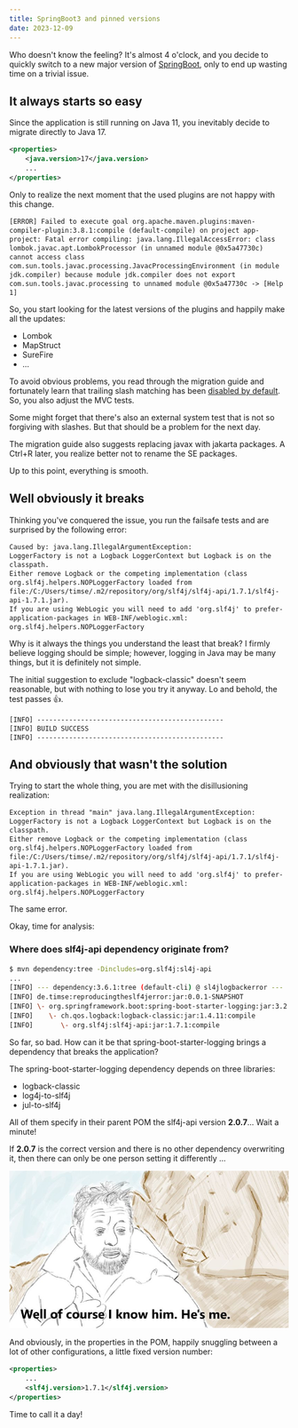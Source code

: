 ```yaml
---
title: SpringBoot3 and pinned versions
date: 2023-12-09
---
```


Who doesn't know the feeling? It's almost 4 o'clock, and you decide to quickly switch to a new major version of [SpringBoot](https://spring.io/projects/spring-boot), only to end up wasting time on a trivial issue.

## It always starts so easy

Since the application is still running on Java 11, you inevitably decide to migrate directly to Java 17.

```xml
<properties>
    <java.version>17</java.version>
    ...
</properties>
```

Only to realize the next moment that the used plugins are not happy with this change.

```plaintext
[ERROR] Failed to execute goal org.apache.maven.plugins:maven-compiler-plugin:3.8.1:compile (default-compile) on project app-project: Fatal error compiling: java.lang.IllegalAccessError: class lombok.javac.apt.LombokProcessor (in unnamed module @0x5a47730c) cannot access class com.sun.tools.javac.processing.JavacProcessingEnvironment (in module jdk.compiler) because module jdk.compiler does not export com.sun.tools.javac.processing to unnamed module @0x5a47730c -> [Help 1]
```

So, you start looking for the latest versions of the plugins and happily make all the updates:

- Lombok
- MapStruct
- SureFire
- ...

To avoid obvious problems, you read through the migration guide and fortunately learn that trailing slash matching has been [disabled by default](https://github.com/spring-projects/spring-framework/issues/28552). So, you also adjust the MVC tests.

Some might forget that there's also an external system test that is not so forgiving with slashes. But that should be a problem for the next day.

The migration guide also suggests replacing javax with jakarta packages. A Ctrl+R later, you realize better not to rename the SE packages.

Up to this point, everything is smooth.

## Well obviously it breaks

Thinking you've conquered the issue, you run the failsafe tests and are surprised by the following error:

```plaintext
Caused by: java.lang.IllegalArgumentException: 
LoggerFactory is not a Logback LoggerContext but Logback is on the classpath. 
Either remove Logback or the competing implementation (class org.slf4j.helpers.NOPLoggerFactory loaded from file:/C:/Users/timse/.m2/repository/org/slf4j/slf4j-api/1.7.1/slf4j-api-1.7.1.jar). 
If you are using WebLogic you will need to add 'org.slf4j' to prefer-application-packages in WEB-INF/weblogic.xml: org.slf4j.helpers.NOPLoggerFactory
```

Why is it always the things you understand the least that break? I firmly believe logging should be simple; however, logging in Java may be many things, but it is definitely not simple.

The initial suggestion to exclude "logback-classic" doesn't seem reasonable, but with nothing to lose you try it anyway. 
Lo and behold, the test passes 👍.

```plaintext
[INFO] -----------------------------------------------
[INFO] BUILD SUCCESS
[INFO] -----------------------------------------------
```

## And obviously that wasn't the solution

Trying to start the whole thing, you are met with the disillusioning realization:

```plaintext
Exception in thread "main" java.lang.IllegalArgumentException: 
LoggerFactory is not a Logback LoggerContext but Logback is on the classpath. 
Either remove Logback or the competing implementation (class org.slf4j.helpers.NOPLoggerFactory loaded from file:/C:/Users/timse/.m2/repository/org/slf4j/slf4j-api/1.7.1/slf4j-api-1.7.1.jar). 
If you are using WebLogic you will need to add 'org.slf4j' to prefer-application-packages in WEB-INF/weblogic.xml: org.slf4j.helpers.NOPLoggerFactory
```

The same error.

Okay, time for analysis:

### Where does slf4j-api dependency originate from?

```bash
$ mvn dependency:tree -Dincludes=org.slf4j:sl4j-api
...
[INFO] --- dependency:3.6.1:tree (default-cli) @ sl4jlogbackerror ---
[INFO] de.timse:reproducingtheslf4jerror:jar:0.0.1-SNAPSHOT
[INFO] \- org.springframework.boot:spring-boot-starter-logging:jar:3.2.0:compile
[INFO]    \- ch.qos.logback:logback-classic:jar:1.4.11:compile
[INFO]       \- org.slf4j:slf4j-api:jar:1.7.1:compile
```

So far, so bad. How can it be that spring-boot-starter-logging brings a dependency that breaks the application?

The spring-boot-starter-logging dependency depends on three libraries:

- logback-classic
- log4j-to-slf4j
- jul-to-slf4j

All of them specify in their parent POM the slf4j-api version **2.0.7**... Wait a minute!

If **2.0.7** is the correct version and there is no other dependency overwriting it, 
then there can only be one person setting it differently ...

![well of course I know him, He's me](./wellIknowhm.jpg)

And obviously, in the properties in the POM, happily snuggling between a lot of other configurations, a little fixed version number:

```xml
<properties>
    ...
    <slf4j.version>1.7.1</slf4j.version>
</properties>
```

Time to call it a day!